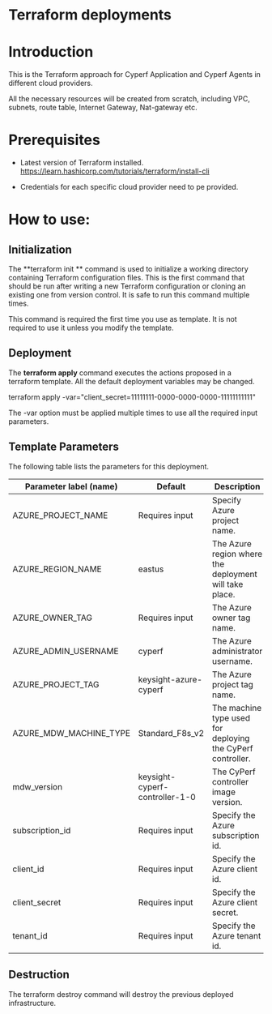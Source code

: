 # Terraform deployments

# Introduction

This is the Terraform approach for Cyperf Application and Cyperf Agents in different cloud providers.

All the necessary resources will be created from scratch, including VPC, subnets, route table, Internet Gateway, Nat-gateway etc.

# Prerequisites

- Latest version of Terraform installed. https://learn.hashicorp.com/tutorials/terraform/install-cli

- Credentials for each specific cloud provider need to pe provided.

# How to use:

## Initialization

The  **terraform init ** command is used to initialize a working directory containing Terraform configuration files. This is the first command that should be run after writing a new Terraform configuration or cloning an existing one from version control. It is safe to run this command multiple times.

This command is required the first time you use as template. It is not required to use it unless you modify the template.

## Deployment

The  **terraform apply**  command executes the actions proposed in a terraform template. All the default deployment variables may be changed.

terraform apply -var=&quot;client\_secret=11111111-0000-0000-0000-11111111111&quot;

The -var option must be applied multiple times to use all the required input parameters.

## Template Parameters

The following table lists the parameters for this deployment.

| **Parameter label (name)**                  | **Default**            | **Description**  |
| ----------------------- | ----------------- | ----- |
| AZURE_PROJECT_NAME     | Requires input   | Specify Azure project name. |
| AZURE_REGION_NAME      | eastus       | The Azure region where the deployment will take place. |
| AZURE_OWNER_TAG | Requires input | The Azure owner tag name. |
| AZURE_ADMIN_USERNAME  | cyperf | The Azure administrator username. |
| AZURE_PROJECT_TAG | keysight-azure-cyperf |The Azure project tag name. |
| AZURE_MDW_MACHINE_TYPE | Standard_F8s_v2 | The machine type used for deploying the CyPerf controller. |
| mdw_version   | keysight-cyperf-controller-1-0            | The  CyPerf controller image version. |
| subscription_id     | Requires input   | Specify the Azure subscription id.    |
| client_id       | Requires input   | Specify the Azure client id.   |
| client_secret     | Requires input     | Specify the Azure client secret.   |
| tenant_id       | Requires input    | Specify the Azure tenant id.   |

## Destruction

The terraform destroy command will destroy the previous deployed infrastructure.